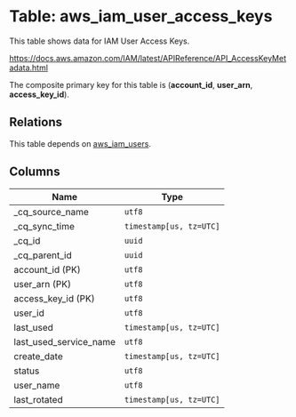 # Table: aws_iam_user_access_keys

This table shows data for IAM User Access Keys.

https://docs.aws.amazon.com/IAM/latest/APIReference/API_AccessKeyMetadata.html

The composite primary key for this table is (**account_id**, **user_arn**, **access_key_id**).

## Relations

This table depends on [aws_iam_users](aws_iam_users).

## Columns

| Name          | Type          |
| ------------- | ------------- |
|_cq_source_name|`utf8`|
|_cq_sync_time|`timestamp[us, tz=UTC]`|
|_cq_id|`uuid`|
|_cq_parent_id|`uuid`|
|account_id (PK)|`utf8`|
|user_arn (PK)|`utf8`|
|access_key_id (PK)|`utf8`|
|user_id|`utf8`|
|last_used|`timestamp[us, tz=UTC]`|
|last_used_service_name|`utf8`|
|create_date|`timestamp[us, tz=UTC]`|
|status|`utf8`|
|user_name|`utf8`|
|last_rotated|`timestamp[us, tz=UTC]`|
